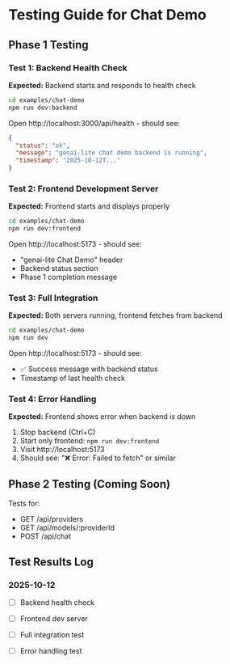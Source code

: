 # Testing Guide for Chat Demo

## Phase 1 Testing

### Test 1: Backend Health Check

**Expected:** Backend starts and responds to health check

```bash
cd examples/chat-demo
npm run dev:backend
```

Open http://localhost:3000/api/health - should see:
```json
{
  "status": "ok",
  "message": "genai-lite chat demo backend is running",
  "timestamp": "2025-10-12T..."
}
```

### Test 2: Frontend Development Server

**Expected:** Frontend starts and displays properly

```bash
cd examples/chat-demo
npm run dev:frontend
```

Open http://localhost:5173 - should see:
- "genai-lite Chat Demo" header
- Backend status section
- Phase 1 completion message

### Test 3: Full Integration

**Expected:** Both servers running, frontend fetches from backend

```bash
cd examples/chat-demo
npm run dev
```

Open http://localhost:5173 - should see:
- ✅ Success message with backend status
- Timestamp of last health check

### Test 4: Error Handling

**Expected:** Frontend shows error when backend is down

1. Stop backend (Ctrl+C)
2. Start only frontend: `npm run dev:frontend`
3. Visit http://localhost:5173
4. Should see: "❌ Error: Failed to fetch" or similar

## Phase 2 Testing (Coming Soon)

Tests for:
- GET /api/providers
- GET /api/models/:providerId
- POST /api/chat

## Test Results Log

### 2025-10-12
- [ ] Backend health check
- [ ] Frontend dev server
- [ ] Full integration test
- [ ] Error handling test

